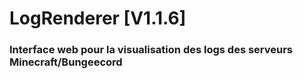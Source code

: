 # LogRenderer [V1.1.6]

### Interface web pour la visualisation des logs des serveurs Minecraft/Bungeecord